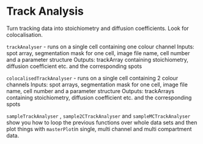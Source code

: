 
# Track Analysis

Turn tracking data into stoichiometry and diffusion coefficients. Look for colocalisation.

`trackAnalyser` - runs on a single cell containing one colour channel
Inputs: spot array, segmentation mask for one cell, image file name, cell number and a parameter structure
Outputs: trackArray containing stoichiometry, diffusion coefficient etc. and the corresponding spots

`colocalisedTrackAnalyser` - runs on a single cell containing 2 colour channels
Inputs: spot arrays, segmentation mask for one cell, image file name, cell number and a parameter structure
Outputs: trackArrays containing stoichiometry, diffusion coefficient etc. and the corresponding spots

`sampleTrackAnalyser` , `sample2CTrackAnalyser` and `sampleMCTrackAnalyser` show you how to loop the previous functions over whole data sets and then plot things with `masterPlot`in single, multi channel and multi compartment data.

